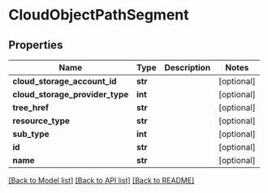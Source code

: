 # CloudObjectPathSegment

## Properties
Name | Type | Description | Notes
------------ | ------------- | ------------- | -------------
**cloud_storage_account_id** | **str** |  | [optional] 
**cloud_storage_provider_type** | **int** |  | [optional] 
**tree_href** | **str** |  | [optional] 
**resource_type** | **str** |  | [optional] 
**sub_type** | **int** |  | [optional] 
**id** | **str** |  | [optional] 
**name** | **str** |  | [optional] 

[[Back to Model list]](../README.md#documentation-for-models) [[Back to API list]](../README.md#documentation-for-api-endpoints) [[Back to README]](../README.md)


